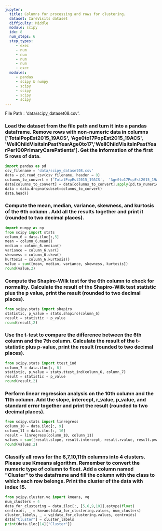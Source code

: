 ```yaml
---
jupyter:
  title: Columns for processing and rows for clustering.
  dataset: CareVisits dataset
  difficulty: Middle
  module: scipy
  idx: 8
  num_steps: 6
  step_types:
     - exec
     - num
     - num
     - num
     - num
     - exec
  modules:
     - pandas
     - scipy & numpy
     - scipy
     - scipy
     - scipy
     - scipy
---
```


File Path : 'data/scipy_dataset08.csv'.

### Load the dataset from the file path and turn it into a pandas dataframe. Remove rows with non-numeric data in columns ['TotalPopEst2015_19ACS',	'Age0to17PopEst2015_19ACS',	'WellChildVisitsInPastYearAge0to17','WellChildVisitsInPastYearPer100PrimaryCarePatients']. Get the information of the first 5 rows of data. 
```python
import pandas as pd
csv_filename = 'data/scipy_dataset08.csv'
data = pd.read_csv(csv_filename, header = 0)
columns_to_convert = ['TotalPopEst2015_19ACS',	'Age0to17PopEst2015_19ACS',	'WellChildVisitsInPastYearAge0to17','WellChildVisitsInPastYearPer100PrimaryCarePatients']
data[columns_to_convert] = data[columns_to_convert].apply(pd.to_numeric, errors='coerce')
data = data.dropna(subset=columns_to_convert)
data.head()
```

### Compute the mean, median, variance, skewness, and kurtosis of the 6th column . Add all the results together and print it (rounded to two decimal places).
```python
import numpy as np
from scipy import stats
column_6 = data.iloc[:,5]
mean = column_6.mean()
median = column_6.median()
variance = column_6.var()
skewness = column_6.skew()
kurtosis = column_6.kurtosis()
value = sum([mean, median, variance, skewness, kurtosis])
round(value,2)
```

### Compute the Shapiro-Wilk test for the 6th column to check for normality. Calculate the result of the Shapiro-Wilk test statistic plus the p value, print the result (rounded to two decimal places).
```python
from scipy.stats import shapiro
statistic, p_value = stats.shapiro(column_6)
result = statistic + p_value
round(result,2)
```

### Use the t-test to compare the difference between the 6th column and the 7th column. Calculate the result of the t-statistic plus p-value, print the result (rounded to two decimal places).
```python
from scipy.stats import ttest_ind
column_7 = data.iloc[:, 6]
statistic, p_value = stats.ttest_ind(column_6, column_7)
result = statistic + p_value
round(result,2)
```

### Perform linear regression analysis on the 10th column and the 11th column. Add the slope, intercept, r_value, p_value, and standard error together and print the result (rounded to two decimal places).
```python
from scipy.stats import linregress
column_10 = data.iloc[:, 9]
column_11 = data.iloc[:, 10]
result = linregress(column_10, column_11)
values = sum([result.slope, result.intercept, result.rvalue, result.pvalue, result.stderr])
round(values,2)
```

### Classify all rows for the 6,7,10,11th columns into 4 clusters. Please use Kmeans algorithm. Remember to convert the numeric type of column to float. Add a column named "Cluster" to the dataframe and fill the column with the class to which each row belongs. Print the cluster of the data with index 15.
```python
from scipy.cluster.vq import kmeans, vq
num_clusters = 4
data_for_clustering = data.iloc[:, [5,6,9,10]].astype(float)
centroids, _ = kmeans(data_for_clustering.values, num_clusters)
cluster_labels, _ = vq(data_for_clustering.values, centroids)
data["Cluster"] = cluster_labels
print(data.iloc[14]["Cluster"])
```
